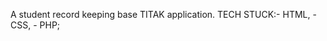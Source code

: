 A student record keeping base TITAK application.
TECH STUCK:- HTML,
           - CSS,
           - PHP;
